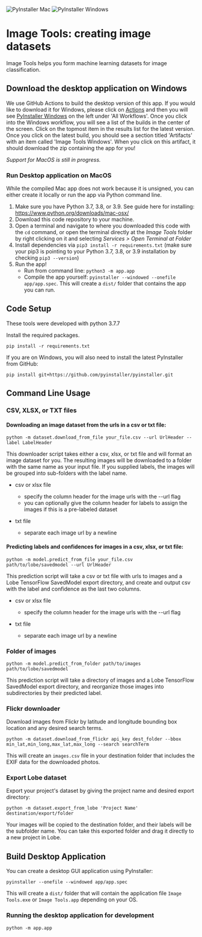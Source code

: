 ![PyInstaller Mac](https://github.com/lobe/image-tools/workflows/PyInstaller%20Mac/badge.svg) ![PyInstaller Windows](https://github.com/lobe/image-tools/workflows/PyInstaller%20Windows/badge.svg)
# Image Tools: creating image datasets
Image Tools helps you form machine learning datasets for image classification.

## Download the desktop application on Windows
We use GitHub Actions to build the desktop version of this app. If you would like to download it for
Windows, please click on [Actions](https://github.com/lobe/image-tools/actions) and then 
you will see [PyInstaller Windows](https://github.com/lobe/image-tools/actions?query=workflow%3A%22PyInstaller+Windows%22)
on the left under 'All Workflows'. Once you click into the Windows workflow, you will see a list of the builds
in the center of the screen. Click on the topmost item in the results list for the latest version. Once you click
on the latest build, you should see a section titled 'Artifacts' with an item called 'Image Tools Windows'. 
When you click on this artifact, it should download the zip containing the app for you!

*Support for MacOS is still in progress.*
### Run Desktop application on MacOS
While the compiled Mac app does not work because it is unsigned, you can either create it locally or run the app via
Python command line.
1. Make sure you have Python 3.7, 3.8, or 3.9. See guide here for installing: https://www.python.org/downloads/mac-osx/
2. Download this code repository to your machine.
3. Open a terminal and navigate to where you downloaded this code with the `cd` command, or open the 
   terminal directly at the *Image Tools* folder by right clicking on it and selecting *Services > Open Terminal at Folder*
4. Install dependencies via `pip3 install -r requirements.txt` (make sure your pip3 is pointing to your Python 3.7, 3.8, or 3.9 installation by checking `pip3 --version`)
5. Run the app!
   * Run from command line: `python3 -m app.app`
   * Compile the app yourself: `pyinstaller --windowed --onefile app/app.spec`. This will create a `dist/` folder that contains
  the app you can run.
   


## Code Setup
These tools were developed with python 3.7.7

Install the required packages.
```shell script
pip install -r requirements.txt
```
If you are on Windows, you will also need to install the latest PyInstaller from GitHub:
```shell script
pip install git+https://github.com/pyinstaller/pyinstaller.git
```

## Command Line Usage
### CSV, XLSX, or TXT files
#### Downloading an image dataset from the urls in a csv or txt file:
```shell script
python -m dataset.download_from_file your_file.csv --url UrlHeader --label LabelHeader
```
This downloader script takes either a csv, xlsx, or txt file and will format an image dataset for you. The resulting images 
will be downloaded to a folder with the same name as your input file. If you supplied labels, the images will be 
grouped into sub-folders with the label name.

* csv or xlsx file
  * specify the column header for the image urls with the --url flag
  * you can optionally give the column header for labels to assign the images if this is a pre-labeled dataset
  
* txt file
  * separate each image url by a newline

#### Predicting labels and confidences for images in a csv, xlsx, or txt file:
```shell script
python -m model.predict_from_file your_file.csv path/to/lobe/savedmodel --url UrlHeader
```
This prediction script will take a csv or txt file with urls to images and a Lobe TensorFlow SavedModel export directory, 
and create and output csv with the label and confidence as the last two columns.

* csv or xlsx file
  * specify the column header for the image urls with the --url flag
  
* txt file
  * separate each image url by a newline
  
### Folder of images
```shell script
python -m model.predict_from_folder path/to/images path/to/lobe/savedmodel
```
This prediction script will take a directory of images and a Lobe TensorFlow SavedModel export directory, 
and reorganize those images into subdirectories by their predicted label.
  
  
### Flickr downloader
Download images from Flickr by latitude and longitude bounding box location and any desired search terms.
```shell script
python -m dataset.download_from_flickr api_key dest_folder --bbox min_lat,min_long,max_lat,max_long --search searchTerm
```
This will create an `images.csv` file in your destination folder that includes the EXIF data for the downloaded photos.
  
  
### Export Lobe dataset
Export your project's dataset by giving the project name and desired export directory:
```shell script
python -m dataset.export_from_lobe 'Project Name' destination/export/folder
```
Your images will be copied to the destination folder, and their labels will be the subfolder name. You can take this
exported folder and drag it directly to a new project in Lobe.

  
## Build Desktop Application
You can create a desktop GUI application using PyInstaller:

```shell script
pyinstaller --onefile --windowed app/app.spec
```

This will create a `dist/` folder that will contain the application file `Image Tools.exe` or `Image Tools.app`
depending on your OS.

### Running the desktop application for development
```shell script
python -m app.app
```
